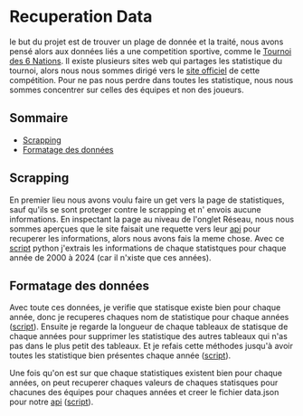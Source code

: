 # Recuperation Data

le but du projet est de trouver un plage de donnée et la traité, nous avons pensé alors aux données liés a une competition sportive, comme le [Tournoi des 6 Nations](https://fr.wikipedia.org/wiki/Tournoi_des_Six_Nations). Il existe plusieurs sites web qui partages les statistique du tournoi, alors nous nous sommes dirigé vers le [site officiel](https://www.sixnationsrugby.com/en/m6n/stats/2024?tab=teams) de cette compétition. Pour ne pas nous perdre dans toutes les statistique, nous nous sommes concentrer sur celles des équipes et non des joueurs.

## Sommaire

- [Scrapping](README.md#scrapping)
- [Formatage des données](README.md#formatage-des-données)


## Scrapping 

En premier lieu nous avons voulu faire un get vers la page de statistiques, sauf qu'ils se sont proteger contre le scrapping et n' envois aucune informations. En inspectant la page au niveau de l'onglet Réseau, nous nous sommes aperçues que le site faisait une requette vers leur [api](https://stats-api.stadion.io/api/RU/competitions/topStats/seasontotal/301/2024) pour recuperer les informations, alors nous avons fais la meme chose. Avec ce [script](./scriptsPy/recupDataBrut.py) python j'extrais les informations de chaque statistques pour chaque année de 2000 à 2024 (car il n'xiste que ces années).

## Formatage des données

Avec toute ces données, je verifie que statisque existe bien pour chaque année, donc je recuperes chaques nom de statistique pour chaque années ([script](./scriptsPy/recup_stats.py)). Ensuite je regarde la longueur de chaque tableaux de statisque de chaque années pour supprimer les statistique des autres tableaux qui n'as pas dans le plus petit des tableaux. Et je refais cette méthodes jusqu'à avoir toutes les statistique bien présentes chaque année ([script](./scriptsPy/triage_stats.py)). 

Une fois qu'on est sur que chaque statistiques existent bien pour chaque années, on peut recuperer chaques valeurs de chaques statisques pour chacunes des équipes pour chaques années et creer le fichier data.json pour notre [api](../API/README.md) ([script](./scriptsPy/creation_data.py)).